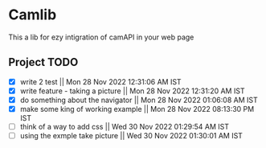 # Camlib

This a lib for ezy intigration of camAPI in your web page

## Project TODO

- [x] write 2 test || Mon 28 Nov 2022 12:31:06 AM IST
- [x] write feature - taking a picture || Mon 28 Nov 2022 12:31:20 AM IST
- [x] do something about the navigator || Mon 28 Nov 2022 01:06:08 AM IST
- [x] make some king of working example || Mon 28 Nov 2022 08:13:30 PM IST
- [ ] think of a way to add css || Wed 30 Nov 2022 01:29:54 AM IST
- [ ] using the exmple take picture || Wed 30 Nov 2022 01:30:01 AM IST
